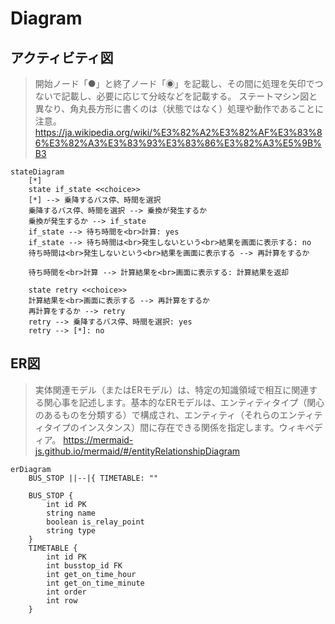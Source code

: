 # Diagram

## アクティビティ図
>開始ノード「●」と終了ノード「◉」を記載し、その間に処理を矢印でつないで記載し、必要に応じて分岐などを記載する。 ステートマシン図と異なり、角丸長方形に書くのは（状態ではなく）処理や動作であることに注意。
https://ja.wikipedia.org/wiki/%E3%82%A2%E3%82%AF%E3%83%86%E3%82%A3%E3%83%93%E3%83%86%E3%82%A3%E5%9B%B3

```mermaid
stateDiagram
    [*]
    state if_state <<choice>>
    [*] --> 乗降するバス停、時間を選択
    乗降するバス停、時間を選択 --> 乗換が発生するか
    乗換が発生するか --> if_state
    if_state --> 待ち時間を<br>計算: yes
    if_state --> 待ち時間は<br>発生しないという<br>結果を画面に表示する: no
    待ち時間は<br>発生しないという<br>結果を画面に表示する --> 再計算をするか

    待ち時間を<br>計算 --> 計算結果を<br>画面に表示する: 計算結果を返却

    state retry <<choice>>
    計算結果を<br>画面に表示する --> 再計算をするか
    再計算をするか --> retry
    retry --> 乗降するバス停、時間を選択: yes
    retry --> [*]: no
```

## ER図
>実体関連モデル（またはERモデル）は、特定の知識領域で相互に関連する関心事を記述します。基本的なERモデルは、エンティティタイプ（関心のあるものを分類する）で構成され、エンティティ（それらのエンティティタイプのインスタンス）間に存在できる関係を指定します。ウィキペディア。
https://mermaid-js.github.io/mermaid/#/entityRelationshipDiagram

```mermaid
erDiagram
    BUS_STOP ||--|{ TIMETABLE: ""

    BUS_STOP {
        int id PK
        string name
        boolean is_relay_point
        string type
    }
    TIMETABLE {
        int id PK
        int busstop_id FK
        int get_on_time_hour
        int get_on_time_minute
        int order
        int row
    }
```
